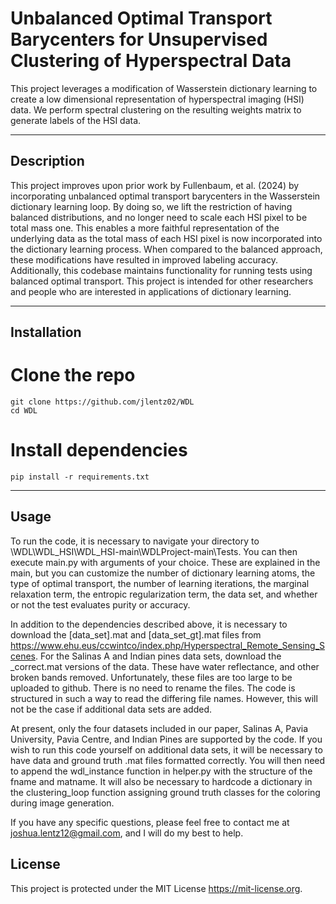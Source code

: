 # Unbalanced Optimal Transport Barycenters for Unsupervised Clustering of Hyperspectral Data
This project leverages a modification of Wasserstein dictionary learning to create a low dimensional representation of hyperspectral imaging (HSI) data. We perform spectral clustering on the resulting weights matrix to generate labels of the HSI data. 

---

## Description 
This project improves upon prior work by Fullenbaum, et al. (2024) by incorporating unbalanced optimal transport barycenters in the Wasserstein dictionary learning loop. By doing so, we lift the restriction of having balanced distributions, and no longer need to scale each HSI pixel to be total mass one. This enables a more faithful representation of the underlying data as the total mass of each HSI pixel is now incorporated into the dictionary learning process. When compared to the balanced approach, these modifications have resulted in improved labeling accuracy. Additionally, this codebase maintains functionality for running tests using balanced optimal transport. 
This project is intended for other researchers and people who are interested in applications of dictionary learning. 

---

## Installation
# Clone the repo
```
git clone https://github.com/jlentz02/WDL
cd WDL
```

# Install dependencies
```
pip install -r requirements.txt
```
---

## Usage
To run the code, it is necessary to navigate your directory to \WDL\WDL_HSI\WDL_HSI-main\WDLProject-main\Tests. You can then execute main.py with arguments of your choice. These are explained in the main, but you can customize the number of dictionary learning atoms, the type of optimal transport, the number of learning iterations, the marginal relaxation term, the entropic regularization term, the data set, and whether or not the test evaluates purity or accuracy. 

In addition to the dependencies described above, it is necessary to download the [data_set].mat and [data_set_gt].mat files from https://www.ehu.eus/ccwintco/index.php/Hyperspectral_Remote_Sensing_Scenes. For the Salinas A and Indian pines data sets, download the _correct.mat versions of the data. These have water reflectance, and other broken bands removed. Unfortunately, these files are too large to be uploaded to github. There is no need to rename the files. The code is structured in such a way to read the differing file names. However, this will not be the case if additional data sets are added. 

At present, only the four datasets included in our paper, Salinas A, Pavia University, Pavia Centre, and Indian Pines are supported by the code. If you wish to run this code yourself on additional data sets, it will be necessary to have data and ground truth .mat files formatted correctly. You will then need to append the wdl_instance function in helper.py with the structure of the fname and matname. It will also be necessary to hardcode a dictionary in the clustering_loop function assigning ground truth classes for the coloring during image generation. 

If you have any specific questions, please feel free to contact me at joshua.lentz12@gmail.com, and I will do my best to help. 

## License
This project is protected under the MIT License https://mit-license.org. 

